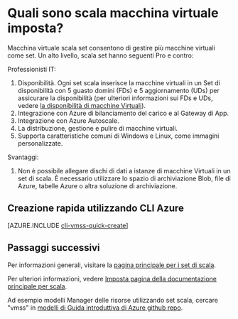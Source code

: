 <properties
    pageTitle="Quali sono scala macchine Virtuali imposta? | Microsoft Azure"
    description="Informazioni sui set di scala macchine Virtuali."
    keywords="Imposta scala macchina virtuale macchina virtuale Linux," 
    services="virtual-machines-linux"
    documentationCenter=""
    authors="gatneil"
    manager="madhana"
    editor="tysonn"
    tags="azure-resource-manager" />

<tags
    ms.service="virtual-machine-linux"
    ms.workload="infrastructure-services"
    ms.tgt_pltfrm="vm-linux"
    ms.devlang="na"
    ms.topic="article"
    ms.date="03/24/2016"
    ms.author="gatneil"/>

# <a name="what-are-virtual-machine-scale-sets"></a>Quali sono scala macchina virtuale imposta?

Macchina virtuale scala set consentono di gestire più macchine virtuali come set. Un alto livello, scala set hanno seguenti Pro e contro:

Professionisti IT:

1. Disponibilità. Ogni set scala inserisce la macchine virtuali in un Set di disponibilità con 5 guasto domini (FDs) e 5 aggiornamento (UDs) per assicurare la disponibilità (per ulteriori informazioni sui FDs e UDs, vedere [la disponibilità di macchine Virtuali](./virtual-machines-linux-manage-availability.md)). 
2. Integrazione con Azure di bilanciamento del carico e al Gateway di App.
3. Integrazione con Azure Autoscale.
4. La distribuzione, gestione e pulire di macchine virtuali.
5. Supporta caratteristiche comuni di Windows e Linux, come immagini personalizzate.

Svantaggi:

1. Non è possibile allegare dischi di dati a istanze di macchine Virtuali in un set di scala. È necessario utilizzare lo spazio di archiviazione Blob, file di Azure, tabelle Azure o altra soluzione di archiviazione.

## <a name="quick-create-using-azure-cli"></a>Creazione rapida utilizzando CLI Azure

[AZURE.INCLUDE [cli-vmss-quick-create](../../includes/virtual-machines-linux-cli-vmss-quick-create-include.md)]

## <a name="next-steps"></a>Passaggi successivi

Per informazioni generali, visitare la [pagina principale per i set di scala](https://azure.microsoft.com/services/virtual-machine-scale-sets/).

Per ulteriori informazioni, vedere [Imposta pagina della documentazione principale per scala](../virtual-machine-scale-sets/virtual-machine-scale-sets-overview.md).

Ad esempio modelli Manager delle risorse utilizzando set scala, cercare "vmss" in [modelli di Guida introduttiva di Azure github repo](https://github.com/Azure/azure-quickstart-templates).

